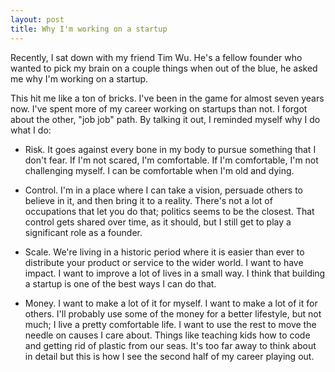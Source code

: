 ```yaml
---
layout: post
title: Why I'm working on a startup
---
```


Recently, I sat down with my friend Tim Wu. He's a fellow founder who wanted to pick my brain on a couple things when out of the blue, he asked me why I'm working on a startup.

This hit me like a ton of bricks. I've been in the game for almost seven years now. I've spent more of my career working on startups than not. I forgot about the other, "job job" path. By talking it out, I reminded myself why I do what I do:

* Risk. It goes against every bone in my body to pursue something that I don't fear. If I'm not scared, I'm comfortable. If I'm comfortable, I'm not challenging myself. I can be comfortable when I'm old and dying. 

* Control. I'm in a place where I can take a vision, persuade others to believe in it, and then bring it to a reality. There's not a lot of occupations that let you do that; politics seems to be the closest. That control gets shared over time, as it should, but I still get to play a significant role as a founder.

* Scale. We're living in a historic period where it is easier than ever to distribute your product or service to the wider world. I want to have impact. I want to improve a lot of lives in a small way. I think that building a startup is one of the best ways I can do that. 

* Money. I want to make a lot of it for myself. I want to make a lot of it for others. I'll probably use some of the money for a better lifestyle, but not much; I live a pretty comfortable life. I want to use the rest to move the needle on causes I care about. Things like teaching kids how to code and getting rid of plastic from our seas. It's too far away to think about in detail but this is how I see the second half of my career playing out.
